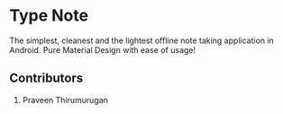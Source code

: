 # Type Note
The simplest, cleanest and the lightest offline note taking application in Android. Pure Material Design with ease of usage!

## Contributors
1. Praveen Thirumurugan

